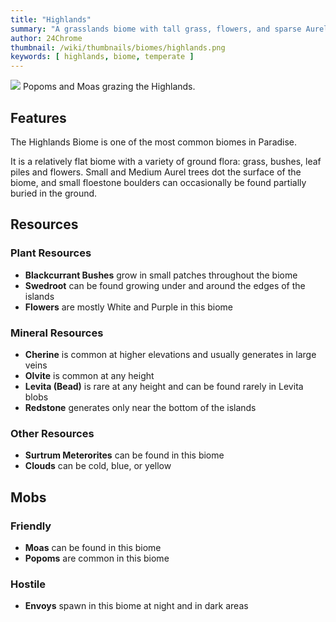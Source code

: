 ```yaml
---
title: "Highlands"
summary: "A grasslands biome with tall grass, flowers, and sparse Aurel trees"
author: 24Chrome
thumbnail: /wiki/thumbnails/biomes/highlands.png
keywords: [ highlands, biome, temperate ]
---
```


<img src="/wiki/biomes/highlands.png">
Popoms and Moas grazing the Highlands.

## Features
The Highlands Biome is one of the most common biomes in Paradise. 

It is a relatively flat biome with a variety of ground flora: grass, bushes, leaf piles and flowers.
Small and Medium Aurel trees dot the surface of the biome, and small floestone boulders can occasionally be found partially buried in the ground.


## Resources

### Plant Resources
* **Blackcurrant Bushes** grow in small patches throughout the biome
* **Swedroot** can be found growing under and around the edges of the islands
* **Flowers** are mostly White and Purple in this biome

### Mineral Resources
* **Cherine** is common at higher elevations and usually generates in large veins
* **Olvite** is common at any height
* **Levita (Bead)** is rare at any height and can be found rarely in Levita blobs
* **Redstone** generates only near the bottom of the islands

### Other Resources
* **Surtrum Meterorites** can be found in this biome
* **Clouds** can be cold, blue, or yellow

## Mobs

### Friendly
* **Moas** can be found in this biome
* **Popoms** are common in this biome


### Hostile
* **Envoys** spawn in this biome at night and in dark areas

